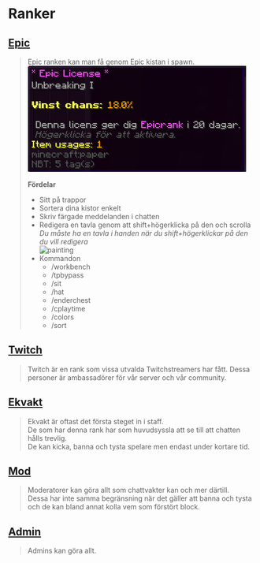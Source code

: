 # Ranker

## <ins>Epic</ins>
>Epic ranken kan man få genom Epic kistan i spawn.  
![epic](bilder/epiclicense.png)
>
> **Fördelar**  
>- Sitt på trappor  
>- Sortera dina kistor enkelt  
>- Skriv färgade meddelanden i chatten  
>- Redigera en tavla genom att shift+högerklicka på den och scrolla  
  *Du måste ha en tavla i handen när du shift+högerklickar på den du vill redigera*   
![painting](https://proxy.spigotmc.org/28303483478d5134a609d4d2d50da6258693d758?url=http%3A%2F%2Fwww.zrips.net%2Fwp-content%2Fuploads%2F2019%2F02%2F2018-03-23_11-30-11.gif)
>- Kommandon  
>   - /workbench  
>   - /tpbypass  
>   - /sit  
>   - /hat  
>   - /enderchest  
>   - /cplaytime  
>   - /colors  
>   - /sort  

## <ins>Twitch</ins>  
>Twitch är en rank som vissa utvalda Twitchstreamers har fått.
>Dessa personer är ambassadörer för vår server och vår community.

## <ins>Ekvakt</ins>  
>Ekvakt är oftast det första steget in i staff.  
>De som har denna rank har som huvudsyssla att se till att chatten hålls trevlig.  
>De kan kicka, banna och tysta spelare men endast under kortare tid.  

## <ins>Mod</ins>  
>Moderatorer kan göra allt som chattvakter kan och mer därtill.  
Dessa har inte samma begränsning när det gäller att banna och tysta och de kan bland annat kolla vem som förstört block.  

## <ins>Admin</ins>  
>Admins kan göra allt.  
